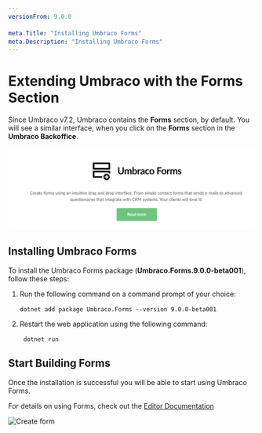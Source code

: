 ```yaml
---
versionFrom: 9.0.0

meta.Title: "Installing Umbraco Forms"
meta.Description: "Installing Umbraco Forms"
---
```


# Extending Umbraco with the Forms Section

Since Umbraco v7.2, Umbraco contains the **Forms** section, by default. You will see a similar interface, when you click on the **Forms** section in the **Umbraco Backoffice**.

![Form section in backoffice](images/Forms_Section_Backoffice.png)

## Installing Umbraco Forms

To install the Umbraco Forms package (**Umbraco.Forms.9.0.0-beta001**), follow these steps:

1. Run the following command on a command prompt of your choice:

    ```cli
    dotnet add package Umbraco.Forms --version 9.0.0-beta001
    ```

2. Restart the web application using the following command:

   ```cli
    dotnet run
    ```

## Start Building Forms

Once the installation is successful you will be able to start using Umbraco Forms.

For details on using Forms, check out the [Editor Documentation](../../Editor)

![Create form](images/start-with-forms-v9.png)
